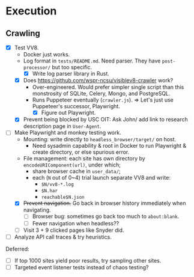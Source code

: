 # Execution

## Crawling

- [x] Test VV8.
    - Docker just works.
    - Log format in `tests/README.md`. Need parser.
        They have `post-processor/` but too specific.
        - [x] Write log parser library in Rust.
    - [x] Does <https://github.com/wspr-ncsu/visiblev8-crawler> work?
        - Over-engineered.
            Would prefer simpler single script than this monstrosity of SQLite,
            Celery, Mongo, and PostgreSQL.
        - Runs Puppeteer eventually (`crawler.js`).
            ⇒ Let's just use Puppeteer's successor, Playwright.
            - [x] Figure out Playwright.
    - [x] Prevent being blocked by USC OIT: Ask John/ add link to
        research description page in `User-Agent`.
- [ ] Make Playwright and monkey testing work.
    - Mounting: write directly to `headless_browser/target/` on host.
        - Need sysadmin capability & root in Docker to
            run Playwright & create directory, or else spurious error.
    - File management: each site has own directory by
        `encodeURIComponent(url)`, under which;
        - share browser cache in `user_data/`;
        - each (`N` out of 0~4) trial launch separate VV8 and write:
            - `$N/vv8-*.log`
            - `$N.har`
            - `reachable$N.json`
    - [x] ~~Prevent navigation.~~ Go back in browser history immediately when
        navigating.
        - [ ] Browser bug: sometimes go back too much to `about:blank`.
        - [ ] Fewer navigation when headless??
    - [ ] Visit 3 + 9 clicked pages like Snyder did.
- [ ] Analyze API call traces & try heuristics.

Deferred:

- [ ] If top 1000 sites yield poor results, try sampling other sites.
- [ ] Targeted event listener tests instead of chaos testing?
